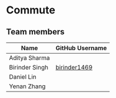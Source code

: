 # Commute

## Team members

| Name  |  GitHub Username |
|---|---|
| Aditya Sharma  |   |
|  Birinder Singh   | [birinder1469](https://github.com/Birinder1469)   |
|  Daniel Lin   |    |
|  Yenan Zhang   |    |
